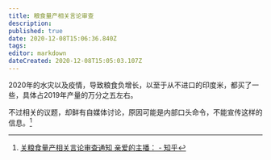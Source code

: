 ```yaml
---
title: 粮食量产相关言论审查
description: 
published: true
date: 2020-12-08T15:06:36.840Z
tags: 
editor: markdown
dateCreated: 2020-12-08T15:05:03.107Z
---
```


2020年的水灾以及疫情，导致粮食负增长，以至于从不进口的印度米，都买了一些，具体占2019年产量的万分之五左右。

不过相关的议题，却鲜有自媒体讨论，原因可能是内部口头命令，不能宣传这样的信息。[^ylgUN]

[^ylgUN]: [关粮食量产相关言论审查通知 亲爱的主播： - 知乎](https://archive.is/ylgUN "https://zhuanlan.zhihu.com/p/321958261")
